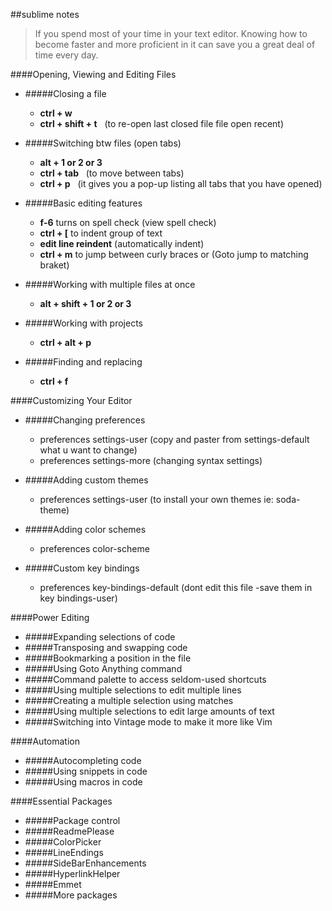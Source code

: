 ##sublime notes

>If you spend most of your time in your text editor. Knowing how to become faster and more proficient in it can save you a great deal of time every day.

####Opening, Viewing and Editing Files

* #####Closing a file
	*  **ctrl + w**          
	*  **ctrl + shift + t**  &nbsp; (to re-open last closed file file open recent)

* #####Switching btw files (open tabs)
	* **alt + 1 or 2 or 3**
	* **ctrl + tab** &nbsp; (to move between tabs)
	* **ctrl + p**  &nbsp; (it gives you a pop-up listing all tabs that you have opened)

* #####Basic editing features
	* **f-6** turns on spell check (view spell check)
	* **ctrl + [**  to indent group of text
	* **edit line reindent** (automatically indent)
	* **ctrl + m**  to jump between curly braces or (Goto jump to matching braket)

* #####Working with multiple files at once
	* **alt + shift + 1 or 2 or 3**

* #####Working with projects
	* **ctrl + alt + p**

* #####Finding and replacing
	* **ctrl + f**

####Customizing Your Editor

* #####Changing preferences
	* preferences settings-user (copy and paster from settings-default what u want to change)
	* preferences settings-more (changing syntax settings)
	
* #####Adding custom themes
	* preferences settings-user (to install your own themes ie: soda-theme)

* #####Adding color schemes
	* preferences color-scheme

* #####Custom key bindings
	* preferences key-bindings-default (dont edit this file -save them in key bindings-user)


####Power Editing

* #####Expanding selections of code
* #####Transposing and swapping code
* #####Bookmarking a position in the file
* #####Using Goto Anything command
* #####Command palette to access seldom-used shortcuts
* #####Using multiple selections to edit multiple lines
* #####Creating a multiple selection using matches
* #####Using multiple selections to edit large amounts of text
* #####Switching into Vintage mode to make it more like Vim

####Automation

* #####Autocompleting code
* #####Using snippets in code
* #####Using macros in code

####Essential Packages

* #####Package control
* #####ReadmePlease
* #####ColorPicker
* #####LineEndings
* #####SideBarEnhancements
* #####HyperlinkHelper
* #####Emmet
* #####More packages
